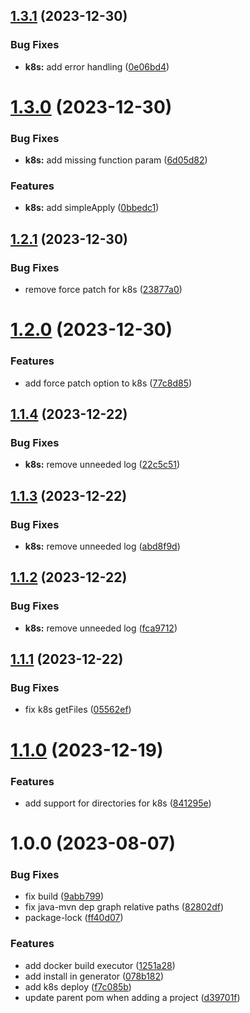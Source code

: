 ## [1.3.1](https://github.com/dubemarcantoine/nx-dev-tools/compare/k8s/v1.3.0...k8s/v1.3.1) (2023-12-30)


### Bug Fixes

* **k8s:** add error handling ([0e06bd4](https://github.com/dubemarcantoine/nx-dev-tools/commit/0e06bd42967bfcad4d093679014211c3f17649fd))

# [1.3.0](https://github.com/dubemarcantoine/nx-dev-tools/compare/k8s/v1.2.1...k8s/v1.3.0) (2023-12-30)


### Bug Fixes

* **k8s:** add missing function param ([6d05d82](https://github.com/dubemarcantoine/nx-dev-tools/commit/6d05d82f28d9689689cf5ff98914ea5bb0db5557))


### Features

* **k8s:** add simpleApply ([0bbedc1](https://github.com/dubemarcantoine/nx-dev-tools/commit/0bbedc1da3356c36be6624d00ed4a8454df8ee35))

## [1.2.1](https://github.com/dubemarcantoine/nx-dev-tools/compare/k8s/v1.2.0...k8s/v1.2.1) (2023-12-30)


### Bug Fixes

* remove force patch for k8s ([23877a0](https://github.com/dubemarcantoine/nx-dev-tools/commit/23877a0f9402215c7dbb479f6b0bc485acc8d1bd))

# [1.2.0](https://github.com/dubemarcantoine/nx-dev-tools/compare/k8s/v1.1.4...k8s/v1.2.0) (2023-12-30)


### Features

* add force patch option to k8s ([77c8d85](https://github.com/dubemarcantoine/nx-dev-tools/commit/77c8d8561432a83e9ea8e48b068028a4ad0ea451))

## [1.1.4](https://github.com/dubemarcantoine/nx-dev-tools/compare/k8s/v1.1.3...k8s/v1.1.4) (2023-12-22)


### Bug Fixes

* **k8s:** remove unneeded log ([22c5c51](https://github.com/dubemarcantoine/nx-dev-tools/commit/22c5c51e00b25f11b20790c33069108067db79a7))

## [1.1.3](https://github.com/dubemarcantoine/nx-dev-tools/compare/k8s/v1.1.2...k8s/v1.1.3) (2023-12-22)


### Bug Fixes

* **k8s:** remove unneeded log ([abd8f9d](https://github.com/dubemarcantoine/nx-dev-tools/commit/abd8f9d9d82b1834dc1ec56be185a511cab68b4a))

## [1.1.2](https://github.com/dubemarcantoine/nx-dev-tools/compare/k8s/v1.1.1...k8s/v1.1.2) (2023-12-22)


### Bug Fixes

* **k8s:** remove unneeded log ([fca9712](https://github.com/dubemarcantoine/nx-dev-tools/commit/fca97125035a77e5b7b218e70ea07f12580dcada))

## [1.1.1](https://github.com/dubemarcantoine/nx-dev-tools/compare/k8s/v1.1.0...k8s/v1.1.1) (2023-12-22)


### Bug Fixes

* fix k8s getFiles ([05562ef](https://github.com/dubemarcantoine/nx-dev-tools/commit/05562ef0fe21cfca13212f757c4dcccd2f305f8f))

# [1.1.0](https://github.com/dubemarcantoine/nx-dev-tools/compare/k8s/v1.0.0...k8s/v1.1.0) (2023-12-19)


### Features

* add support for directories for k8s ([841295e](https://github.com/dubemarcantoine/nx-dev-tools/commit/841295e10f8b8b1aa5f4242d3642f9ede116ff95))

# 1.0.0 (2023-08-07)


### Bug Fixes

* fix build ([9abb799](https://github.com/dubemarcantoine/nx-dev-tools/commit/9abb7993147750c0f14514eae21bcd51f86e97d5))
* fix java-mvn dep graph relative paths ([82802df](https://github.com/dubemarcantoine/nx-dev-tools/commit/82802dfea9ec4c2e910c42a1dcabdf4ebf111c7f))
* package-lock ([ff40d07](https://github.com/dubemarcantoine/nx-dev-tools/commit/ff40d07ce36ebe523662b9ff4775d36a275ddde0))


### Features

* add docker build executor ([1251a28](https://github.com/dubemarcantoine/nx-dev-tools/commit/1251a28925fa3435ac1d75da7fe323c370296f02))
* add install in generator ([078b182](https://github.com/dubemarcantoine/nx-dev-tools/commit/078b182d64500c9bf9ef6f927223ab55d00838c7))
* add k8s deploy ([f7c085b](https://github.com/dubemarcantoine/nx-dev-tools/commit/f7c085b2b2c5793ee0a12c608311e2c96447a7b4))
* update parent pom when adding a project ([d39701f](https://github.com/dubemarcantoine/nx-dev-tools/commit/d39701f3a1252c64f0b78c10da2023a179fe1592))
